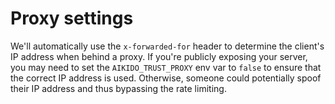 # Proxy settings

We'll automatically use the `x-forwarded-for` header to determine the client's IP address when behind a proxy. If you're publicly exposing your server, you may need to set the `AIKIDO_TRUST_PROXY` env var to `false` to ensure that the correct IP address is used. Otherwise, someone could potentially spoof their IP address and thus bypassing the rate limiting.
